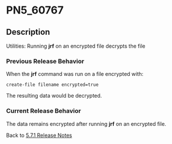 # PN5_60767

<PageHeader />

## Description

Utilities: Running **jrf** on an encrypted file decrypts the file

### Previous Release Behavior

When the **jrf** command was run on a file encrypted with:

```
create-file filename encrypted=true
```

The resulting data would be decrypted.

### Current Release Behavior

The data remains encrypted after running **jrf** on an encrypted file.

Back to [5.7.1 Release Notes](./../README.md)
